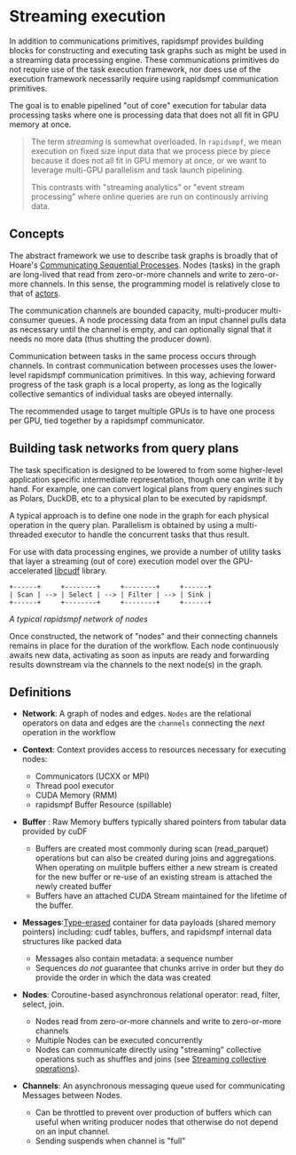# Streaming execution

In addition to communications primitives, rapidsmpf provides building
blocks for constructing and executing task graphs such as might be used in
a streaming data processing engine.  These communications primitives do not 
require use of the task execution framework, nor does use of the execution 
framework necessarily require using rapidsmpf communication primitives.

The goal is to enable pipelined "out of core" execution for tabular data
processing tasks where one is processing data that does not all fit in GPU
memory at once.

> The term _streaming_ is somewhat overloaded. In `rapidsmpf`, we mean
> execution on fixed size input data that we process piece by piece because
> it does not all fit in GPU memory at once, or we want to leverage multi-GPU
> parallelism and task launch pipelining.
> 
> This contrasts with "streaming analytics" or "event stream processing"
> where online queries are run on continously arriving data.


## Concepts

The abstract framework we use to describe task graphs is broadly that of
Hoare's [Communicating Sequential
Processes](https://en.wikipedia.org/wiki/Communicating_sequential_processes).
Nodes (tasks) in the graph are long-lived that read from zero-or-more
channels and write to zero-or-more channels. In this sense, the programming
model is relatively close to that of
[actors](https://en.wikipedia.org/wiki/Actor_model).

The communication channels are bounded capacity, multi-producer
multi-consumer queues. A node processing data from an input channel pulls
data as necessary until the channel is empty, and can optionally signal
that it needs no more data (thus shutting the producer down).

Communication between tasks in the same process occurs through channels. In
contrast communication between processes uses the lower-level rapidsmpf
communication primitives. In this way, achieving forward progress of the
task graph is a local property, as long as the logically collective
semantics of individual tasks are obeyed internally.

The recommended usage to target multiple GPUs is to have one process per
GPU, tied together by a rapidsmpf communicator.


## Building task networks from query plans

The task specification is designed to be lowered to from some higher-level
application specific intermediate representation, though one can write it
by hand.  For example, one can convert logical plans from query engines such as 
Polars, DuckDB, etc to a physical plan to be executed by rapidsmpf.

A typical approach is to define one node in the graph for each physical
operation in the query plan. Parallelism is obtained by using a
multi-threaded executor to handle the concurrent tasks that thus result.

For use with data processing engines, we provide a number of utility tasks
that layer a streaming (out of core) execution model over the
GPU-accelerated [libcudf](https://docs.rapids.ai/api/libcudf/stable/)
library.

```
+------+     +--------+     +--------+     +------+
| Scan | --> | Select | --> | Filter | --> | Sink |
+------+     +--------+     +--------+     +------+
```
*A typical rapidsmpf network of nodes*

 Once constructed, the network of "nodes" and their connecting channels remains in place for the duration of the workflow. Each node continuously awaits new data, activating as soon as inputs are ready and forwarding results downstream via the channels to the next node(s) in the graph.


## Definitions
- **Network**: A graph of nodes and edges.  `Nodes` are the relational operators on data and edges are the `channels` connecting the _next_ operation in the workflow

- **Context**: Context provides access to resources necessary for executing nodes:
  - Communicators (UCXX or MPI)
  - Thread pool executor
  - CUDA Memory (RMM) 
  - rapidsmpf Buffer Resource (spillable)

- **Buffer** : Raw Memory buffers typically shared pointers from tabular data provided by cuDF
  - Buffers are created most commonly during scan (read_parquet) operations but can also be created during joins and aggregations.  When operating on mulitple buffers either a new stream is created for the new buffer or re-use of an existing stream is attached the newly created buffer
  - Buffers have an attached CUDA Stream maintained for the lifetime of the buffer. 
  
- **Messages**:[Type-erased](https://en.wikipedia.org/wiki/Type_erasure) container for data payloads (shared memory pointers) including: cudf tables, buffers, and rapidsmpf internal data structures like packed data
  - Messages also contain metadata: a sequence number
  - Sequences _do not_ guarantee that chunks arrive in order but they do provide the order in which the data was created

- **Nodes**: Coroutine-based asynchronous relational operator: read, filter, select, join.  
  - Nodes read from zero-or-more channels and write to zero-or-more channels
  - Multiple Nodes can be executed concurrently
  - Nodes can communicate directly using "streaming" collective operations such as shuffles and joins (see [Streaming collective operations](./shuffle-architecture.md#streaming-collective-operations)).

- **Channels**: An asynchronous messaging queue used for communicating Messages between Nodes.
  - Can be throttled to prevent over production of buffers which can useful when writing producer nodes that otherwise do not depend on an input channel.
  - Sending suspends when channel is "full"